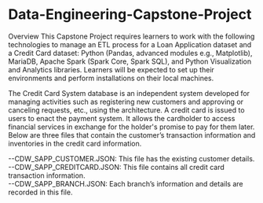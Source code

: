 # Data-Engineering-Capstone-Project
Overview
This Capstone Project requires learners to work with the following technologies to manage an ETL process for a Loan Application dataset and a Credit Card dataset: Python (Pandas, advanced modules e.g., Matplotlib), MariaDB, Apache Spark (Spark Core, Spark SQL), and Python Visualization and Analytics libraries. Learners will be expected to set up their environments and perform installations on their local machines. 

The Credit Card System database is an independent system developed for managing activities such as registering new customers and approving or canceling requests, etc., using the architecture.
A credit card is issued to users to enact the payment system. It allows the cardholder to access financial services in exchange for the holder's promise to pay for them later. Below are three files that contain the customer’s transaction information and inventories in the credit card information.

--CDW_SAPP_CUSTOMER.JSON: This file has the existing customer details. \
--CDW_SAPP_CREDITCARD.JSON: This file contains all credit card transaction information. \
--CDW_SAPP_BRANCH.JSON: Each branch’s information and details are recorded in this file. 
